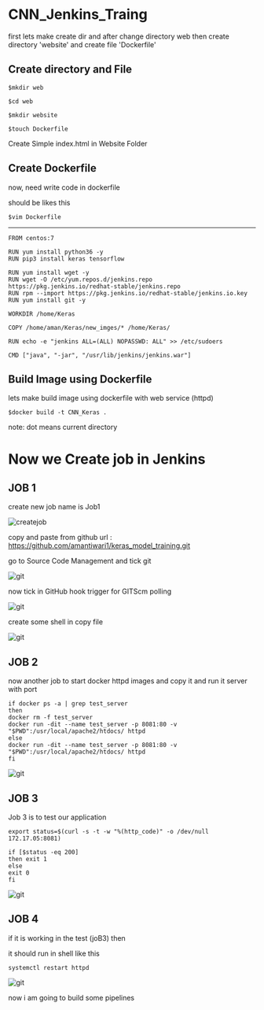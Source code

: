 # CNN_Jenkins_Traing

first lets make create dir and after change directory web then create directory 'website' and create file 'Dockerfile'

## Create directory and File
```
$mkdir web

$cd web 

$mkdir website

$touch Dockerfile
```

Create Simple index.html in Website Folder

## Create Dockerfile

now,
need write code in dockerfile

should be likes this 


```
$vim Dockerfile
```
---



```
FROM centos:7

RUN yum install python36 -y
RUN pip3 install keras tensorflow

RUN yum install wget -y
RUN wget -O /etc/yum.repos.d/jenkins.repo https://pkg.jenkins.io/redhat-stable/jenkins.repo
RUN rpm --import https://pkg.jenkins.io/redhat-stable/jenkins.io.key
RUN yum install git -y

WORKDIR /home/Keras

COPY /home/aman/Keras/new_imges/* /home/Keras/

RUN echo -e "jenkins ALL=(ALL) NOPASSWD: ALL" >> /etc/sudoers

CMD ["java", "-jar", "/usr/lib/jenkins/jenkins.war"]
````

## Build Image using Dockerfile

lets make build image using dockerfile with web service (httpd)

```
$docker build -t CNN_Keras .
```
note: dot means current directory




# Now we Create job in Jenkins

## JOB 1


create new job name is Job1 

![createjob](images/ShooterScreenshot-32-12-05-20.png)

copy and paste from github url : https://github.com/amantiwari1/keras_model_training.git

go to Source Code Management and tick git

![git](images/ShooterScreenshot-34-13-05-20.png)

now tick in GitHub hook trigger for GITScm polling

![git](images/ShooterScreenshot-35-13-05-20.png)

create some shell in copy file

![git](images/ShooterScreenshot-36-13-05-20.png)


## JOB 2


now another job to start docker httpd images
and copy it and run it server with port 
```
if docker ps -a | grep test_server
then 
docker rm -f test_server
docker run -dit --name test_server -p 8081:80 -v "$PWD":/usr/local/apache2/htdocs/ httpd
else 
docker run -dit --name test_server -p 8081:80 -v "$PWD":/usr/local/apache2/htdocs/ httpd
fi
```

![git](images/ShooterScreenshot-39-13-05-20.png)

## JOB 3
Job 3 is to test our application

```
export status=$(curl -s -t -w "%(http_code)" -o /dev/null 172.17.05:8081)

if [$status -eq 200] 
then exit 1
else
exit 0
fi

```

![git](images/ShooterScreenshot-38-13-05-20.png)

## JOB 4


if it is working in the test (joB3) then 

it should run in shell like this 

```
systemctl restart httpd
```
![git](images/ShooterScreenshot-40-13-05-20.png)


now i am going to build some pipelines

